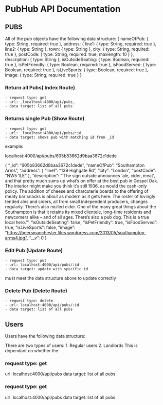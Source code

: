 # PubHub API Documentation 
## PUBS

All of the pub objects have the following data structure:
{
  nameOfPub: { type: String, required: true },
  address: {
    line1: { type: String, required: true },
    line2: { type: String },
    town: { type: String },
    city: { type: String, required: true },
    postCode: { type: String, required: true, maxlength: 10 }
  },
  description: { type: String },
  isOutsideSeating: { type: Boolean, required: true },
  isPetFriendly: { type: Boolean, required: true },
  isFoodServed: { type: Boolean, required: true },
  isLiveSports: { type: Boolean, required: true },
  image: { type: String, required: true }
}

### Return all Pubs( Index Route) 
	- request type: get
	- url: _localhost:4000/api/pubs_
	- data target: list of all pubs

### Returns single Pub (Show Route) 
	- request type: get
	- url: _localhost:4000/api/pubs/:id_
	- data target: shows pub with matching id from _id

example:

localhost:4000/api/pubs/605b83662d9baa3672c1dede

{
  “_id”: “605b83662d9baa3672c1dede”,
  “nameOfPub”: “Southampton Arms”,
  “address”: {
    “line1”: “139 Highgate Rd”,
    “city”: “London”,
    “postCode”: “NW5 1LE”
  },
  “description”: “’The sign outside announces ‘ale, cider, meat’, and that pretty much sums up what’s on offer at the best pub in Gospel Oak. The interior might make you think it’s still 1936, as would the cash-only policy. The addition of cheese and charcuterie boards to the offering of meaty bar snacks is about as modern as it gets here. The roster of lovingly tended ales and ciders, all from small independent producers, changes regularly. There’s also mulled cider. One of the many great things about the Southampton is that it retains its mixed clientele, long-time residents and newcomers alike – and of all ages. There’s also a pub dog. This is a true local hero.’”,
  “isOutsideSeating”: false,
  “isPetFriendly”: true,
  “isFoodServed”: true,
  “isLiveSports”: false,
  “image”: “https://beersmanchester.files.wordpress.com/2013/05/southampton-arms4.jpg”,
  “__v”: 0
}

### Edit Pub (Update Route)
	- request type: put
	- url: localhost:4000/api/pubs/:id
	- data target: update with specific id

must meet the data structure above to update correctly


### Delete Pub (Delete Route)
	- request type: delete
	- url: localhost:4000/api/pubs/:id
	- data target: list of all pubs


## Users
Users have the following data structure:

There are two types of users:
	1. Regular users
	2. Landlords
This is dependant on whether the 

### request type: get
url: localhost:4000/api/pubs
data target: list of all pubs


### request type: get
url: localhost:4000/api/pubs
data target: list of all pubs
